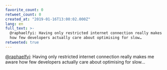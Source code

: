 ```yaml
---
favorite_count: 0
retweet_count: 0
created_at: "2019-01-16T13:00:02.000Z"
lang: en
full_text: >-
  @raphaelfyi: Having only restricted internet connection really makes me aware
  how few developers actually care about optimising for slow…
retweeted: true
---
```


[@raphaelfyi](https://twitter.com/raphaelfyi): Having only restricted internet
connection really makes me aware how few developers actually care about
optimising for slow…
